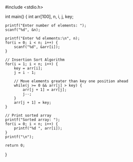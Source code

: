 #include <stdio.h>

int main() {
    int arr[100], n, i, j, key;

    printf("Enter number of elements: ");
    scanf("%d", &n);

    printf("Enter %d elements:\n", n);
    for(i = 0; i < n; i++) {
        scanf("%d", &arr[i]);
    }

    // Insertion Sort Algorithm
    for(i = 1; i < n; i++) {
        key = arr[i];
        j = i - 1;

        // Move elements greater than key one position ahead
        while(j >= 0 && arr[j] > key) {
            arr[j + 1] = arr[j];
            j--;
        }
        arr[j + 1] = key;
    }

    // Print sorted array
    printf("Sorted array: ");
    for(i = 0; i < n; i++) {
        printf("%d ", arr[i]);
    }
    printf("\n");

    return 0;
}
